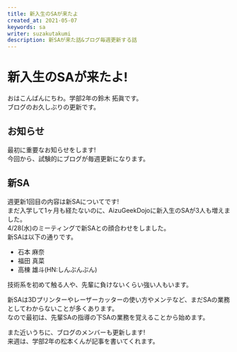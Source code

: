 ```yaml
---
title: 新入生のSAが来たよ
created_at: 2021-05-07
keywords: sa
writer: suzakutakumi
description: 新SAが来た話&ブログ毎週更新する話
---
```


# 新入生のSAが来たよ!

おはこんばんにちわ。学部2年の鈴木 拓眞です。  
ブログのお久しぶりの更新です。

## お知らせ

最初に重要なお知らせをします!  
今回から、試験的にブログが毎週更新になります。

## 新SA

週更新1回目の内容は新SAについてです!  
まだ入学して1ヶ月も経たないのに、AizuGeekDojoに新入生のSAが3人も増えました。  
4/28(水)のミーティングで新SAとの顔合わせをしました。  
新SAは以下の通りです。

- 石本 麻奈
- 福田 真菜
- 高棟 雄斗(HN:しんぶんぶん)

技術系を初めて触る人や、先輩に負けないくらい強い人もいます。  

新SAは3Dプリンターやレーザーカッターの使い方やメンテなど、まだSAの業務としてわからないことが多くあります。  
なので最初は、先輩SAの指導の下SAの業務を覚えることから始めます。  

また近いうちに、ブログのメンバーも更新します!  
来週は、学部2年の松本くんが記事を書いてくれます。

